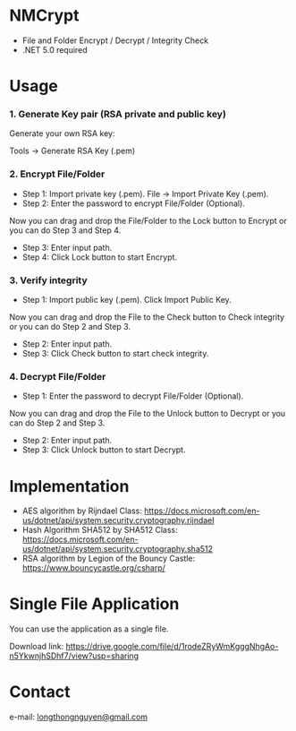 # NMCrypt
* File and Folder Encrypt / Decrypt / Integrity Check
* .NET 5.0 required

# Usage
### 1. Generate Key pair (RSA private and public key)
Generate your own RSA key:

Tools -> Generate RSA Key (.pem)
### 2. Encrypt File/Folder
* Step 1: Import private key (.pem). File -> Import Private Key (.pem).
* Step 2: Enter the password to encrypt File/Folder (Optional).

Now you can drag and drop the File/Folder to the Lock button to Encrypt or you can do Step 3 and Step 4.
* Step 3: Enter input path.
* Step 4: Click Lock button to start Encrypt.
### 3. Verify integrity
* Step 1: Import public key (.pem). Click Import Public Key.

Now you can drag and drop the File to the Check button to Check integrity or you can do Step 2 and Step 3.
* Step 2: Enter input path.
* Step 3: Click Check button to start check integrity.
### 4. Decrypt File/Folder
* Step 1: Enter the password to decrypt File/Folder (Optional).

Now you can drag and drop the File to the Unlock button to Decrypt or you can do Step 2 and Step 3.
* Step 2: Enter input path.
* Step 3: Click Unlock button to start Decrypt.

# Implementation
* AES algorithm by Rijndael Class: https://docs.microsoft.com/en-us/dotnet/api/system.security.cryptography.rijndael
* Hash Algorithm SHA512 by SHA512 Class: https://docs.microsoft.com/en-us/dotnet/api/system.security.cryptography.sha512
* RSA algorithm by Legion of the Bouncy Castle: https://www.bouncycastle.org/csharp/

# Single File Application
You can use the application as a single file.

Download link: https://drive.google.com/file/d/1rodeZRyWmKgggNhgAo-n5YkwnjhSDhf7/view?usp=sharing

# Contact
e-mail: longthongnguyen@gmail.com
